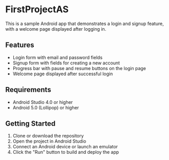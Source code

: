 # FirstProjectAS

This is a sample Android app that demonstrates a login and signup feature, with a welcome page displayed after logging in.

## Features

- Login form with email and password fields
- Signup form with fields for creating a new account
- Progress bar with pause and resume buttons on the login page
- Welcome page displayed after successful login

## Requirements

- Android Studio 4.0 or higher
- Android 5.0 (Lollipop) or higher

## Getting Started

1. Clone or download the repository
2. Open the project in Android Studio
3. Connect an Android device or launch an emulator
4. Click the "Run" button to build and deploy the app
